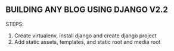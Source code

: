 ## BUILDING ANY BLOG USING DJANGO V2.2

STEPS:

1. Create virtualenv, install django and create django project
2. Add static assets, templates, and static root and media root
